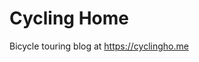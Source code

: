 <!-- Copyright (c) 2021, Julien Seguinot (juseg.github.io)
Creative Commons Attribution-ShareAlike 4.0 International License
(CC BY-SA 4.0, http://creativecommons.org/licenses/by-sa/4.0/) -->

# Cycling Home

Bicycle touring blog at https://cyclingho.me
